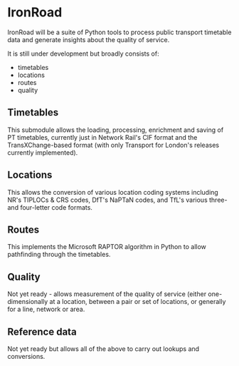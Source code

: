# IronRoad

IronRoad will be a suite of Python tools to process public transport timetable data and generate insights about the quality of service.

It is still under development but broadly consists of:
- timetables
- locations
- routes
- quality

## Timetables
This submodule allows the loading, processing, enrichment and saving of PT timetables, currently just in Network Rail's CIF format and the TransXChange-based format (with only Transport for London's releases currently implemented).

## Locations
This allows the conversion of various location coding systems including NR's TIPLOCs & CRS codes, DfT's NaPTaN codes, and TfL's various three- and four-letter code formats.

## Routes
This implements the Microsoft RAPTOR algorithm in Python to allow pathfinding through the timetables.

## Quality
Not yet ready - allows measurement of the quality of service (either one-dimensionally at a location, between a pair or set of locations, or generally for a line, network or area.

## Reference data
Not yet ready but allows all of the above to carry out lookups and conversions.

